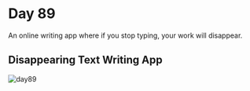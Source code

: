 # Day 89
An online writing app where if you stop typing, your work will disappear.
##  Disappearing Text Writing App
![day89](https://github.com/diorithaliti/Python/assets/74361197/495652eb-e749-4184-b6e3-bc18283c8bcc)
